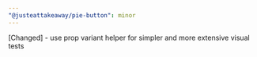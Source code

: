 ```yaml
---
"@justeattakeaway/pie-button": minor
---
```


[Changed] - use prop variant helper for simpler and more extensive visual tests
